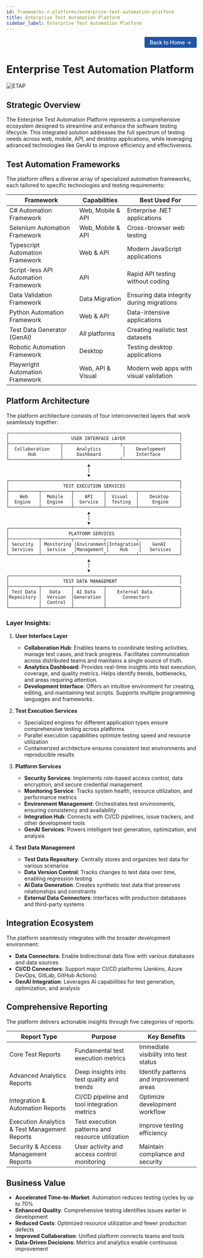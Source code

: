 ```yaml
---
id: frameworks-n-platforms/enterprise-test-automation-platform
title: Enterprise Test Automation Platform
sidebar_label: Enterprise Test Automation Platform
---
```


<div style="text-align: right;">
    <a href="https://kranthib.github.io/tech-pulse/" style="display: inline-block; padding: 6px 14px; background-color: #2054a6; color: white; text-decoration: none; border-radius: 3px; font-size: 14px; font-weight: 500; transition: background-color 0.3s;">Back to Home →</a>
</div>

# Enterprise Test Automation Platform

![ETAP](https://raw.githubusercontent.com/kranthiB/tech-pulse/main/gif/EnterpriseTestAutomationPlatform.gif)

## Strategic Overview

The Enterprise Test Automation Platform represents a comprehensive ecosystem designed to streamline and enhance the software testing lifecycle. This integrated solution addresses the full spectrum of testing needs across web, mobile, API, and desktop applications, while leveraging advanced technologies like GenAI to improve efficiency and effectiveness.

## Test Automation Frameworks

The platform offers a diverse array of specialized automation frameworks, each tailored to specific technologies and testing requirements:

| Framework | Capabilities | Best Used For |
|-----------|-------------|---------------|
| C# Automation Framework | Web, Mobile & API | Enterprise .NET applications |
| Selenium Automation Framework | Web, Mobile & API | Cross-browser web testing |
| Typescript Automation Framework | Web & API | Modern JavaScript applications |
| Script-less API Automation Framework | API | Rapid API testing without coding |
| Data Validation Framework | Data Migration | Ensuring data integrity during migrations |
| Python Automation Framework | Web & API | Data-intensive applications |
| Test Data Generator (GenAI) | All platforms | Creating realistic test datasets |
| Robotic Automation Framework | Desktop | Testing desktop applications |
| Playwright Automation Framework | Web, API & Visual | Modern web apps with visual validation |

## Platform Architecture

The platform architecture consists of four interconnected layers that work seamlessly together:

```
┌───────────────────────────────────────────────────────────────┐
│                       USER INTERFACE LAYER                    │
├───────────────────┬─────────────────────┬─────────────────────┐
│  Collaboration    │     Analytics        │    Development     │
│       Hub         │     Dashboard        │    Interface       │
└───────────────────┴─────────────────────┴─────────────────────┘
                              ▲
                              │
                              ▼
┌───────────────────────────────────────────────────────────────┐
│                    TEST EXECUTION SERVICES                    │
├───────────┬───────────┬───────────┬───────────┬───────────────┐
│    Web    │  Mobile   │    API    │  Visual   │    Desktop    │
│  Engine   │  Engine   │  Service  │  Testing  │     Engine    │
└───────────┴───────────┴───────────┴───────────┴───────────────┘
                              ▲
                              │
                              ▼
┌───────────────────────────────────────────────────────────────┐
│                      PLATFORM SERVICES                        │
├───────────┬───────────┬───────────┬───────────┬───────────────┐
│ Security  │ Monitoring │Environment│Integration│    GenAI     │
│ Services  │  Service   │Management │    Hub    │   Services   │
└───────────┴───────────┴───────────┴───────────┴───────────────┘
                              ▲
                              │
                              ▼
┌───────────────────────────────────────────────────────────────┐
│                    TEST DATA MANAGEMENT                       │
├───────────┬───────────┬───────────┬───────────────────────────┐
│ Test Data │   Data    │ AI Data   │    External Data          │
│Repository │  Version  │Generation │      Connectors           │
│           │  Control  │           │                           │
└───────────┴───────────┴───────────┴───────────────────────────┘
```

### Layer Insights:

1. **User Interface Layer**
   - **Collaboration Hub**: Enables teams to coordinate testing activities, manage test cases, and track progress. Facilitates communication across distributed teams and maintains a single source of truth.
   - **Analytics Dashboard**: Provides real-time insights into test execution, coverage, and quality metrics. Helps identify trends, bottlenecks, and areas requiring attention.
   - **Development Interface**: Offers an intuitive environment for creating, editing, and maintaining test scripts. Supports multiple programming languages and frameworks.

2. **Test Execution Services**
   - Specialized engines for different application types ensure comprehensive testing across platforms
   - Parallel execution capabilities optimize testing speed and resource utilization
   - Containerized architecture ensures consistent test environments and reproducible results

3. **Platform Services**
   - **Security Services**: Implements role-based access control, data encryption, and secure credential management
   - **Monitoring Service**: Tracks system health, resource utilization, and performance metrics
   - **Environment Management**: Orchestrates test environments, ensuring consistency and availability
   - **Integration Hub**: Connects with CI/CD pipelines, issue trackers, and other development tools
   - **GenAI Services**: Powers intelligent test generation, optimization, and analysis

4. **Test Data Management**
   - **Test Data Repository**: Centrally stores and organizes test data for various scenarios
   - **Data Version Control**: Tracks changes to test data over time, enabling regression testing
   - **AI Data Generation**: Creates synthetic test data that preserves relationships and constraints
   - **External Data Connectors**: Interfaces with production databases and third-party systems

## Integration Ecosystem

The platform seamlessly integrates with the broader development environment:

- **Data Connectors**: Enable bidirectional data flow with various databases and data sources
- **CI/CD Connectors**: Support major CI/CD platforms (Jenkins, Azure DevOps, GitLab, GitHub Actions)
- **GenAI Integration**: Leverages AI capabilities for test generation, optimization, and analysis

## Comprehensive Reporting

The platform delivers actionable insights through five categories of reports:

| Report Type | Purpose | Key Benefits |
|-------------|---------|-------------|
| Core Test Reports | Fundamental test execution metrics | Immediate visibility into test status |
| Advanced Analytics Reports | Deep insights into test quality and trends | Identify patterns and improvement areas |
| Integration & Automation Reports | CI/CD pipeline and tool integration metrics | Optimize development workflow |
| Execution Analytics & Test Management Reports | Test execution patterns and resource utilization | Improve testing efficiency |
| Security & Access Management Reports | User activity and access control monitoring | Maintain compliance and security |

## Business Value

- **Accelerated Time-to-Market**: Automation reduces testing cycles by up to 70%
- **Enhanced Quality**: Comprehensive testing identifies issues earlier in development
- **Reduced Costs**: Optimized resource utilization and fewer production defects
- **Improved Collaboration**: Unified platform connects teams and tools
- **Data-Driven Decisions**: Metrics and analytics enable continuous improvement
